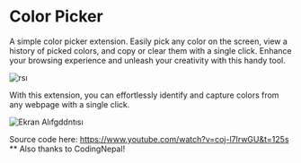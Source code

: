 # Color Picker
A simple color picker extension. Easily pick any color on the screen, view a history of picked colors, and copy or clear them with a single click.
Enhance your browsing experience and unleash your creativity with this handy tool. 

![rsı](https://github.com/seliind/color-picker-extension/assets/113685389/7139f267-687d-4371-a762-e2ac8f5d697c)

With this extension, you can effortlessly identify and capture colors from any webpage with a single click.

![Ekran Alıfgddntısı](https://github.com/seliind/color-picker-extension/assets/113685389/76919042-245f-491c-8732-327ab58e2308)

Source code here: https://www.youtube.com/watch?v=coj-l7IrwGU&t=125s 
** Also thanks to CodingNepal!

